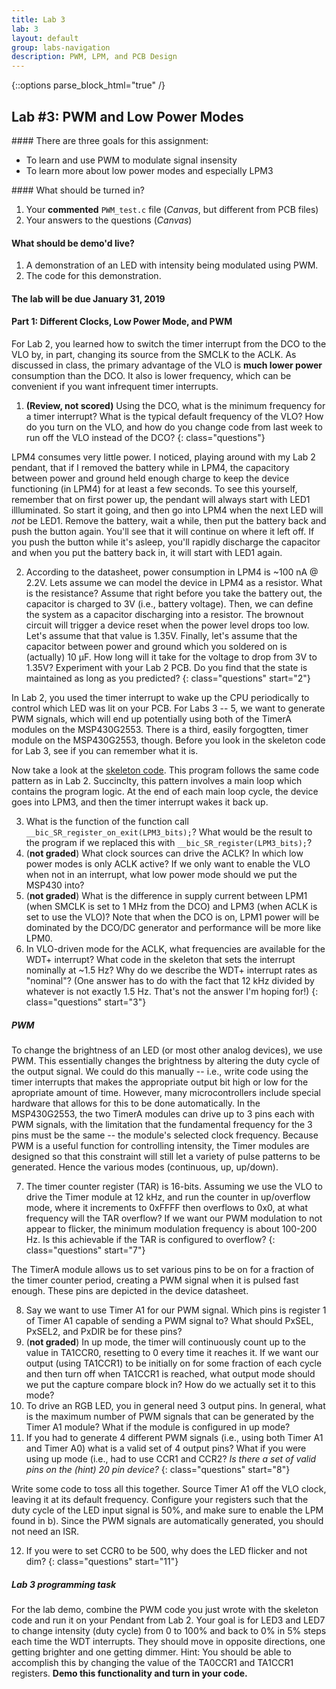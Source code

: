 ```yaml
---
title: Lab 3
lab: 3
layout: default
group: labs-navigation
description: PWM, LPM, and PCB Design
---
```



{::options parse_block_html="true" /}


## Lab #3: PWM and Low Power Modes 

<div class="alert alert-info" role="alert">
#### There are three goals for this assignment:

  - To learn and use PWM to modulate signal insensity
  - To learn more about low power modes and especially LPM3
  
</div>

<div class="alert alert-danger" role="alert">
#### What should be turned in?

  1. Your **commented** `PWM_test.c` file (_Canvas_, but different from PCB files)
  2. Your answers to the questions (_Canvas_)

#### What should be demo'd live?
  1. A demonstration of an LED with intensity being modulated using PWM.
  2. The code for this demonstration.

#### The lab will be due January 31, 2019

</div>

#### Part 1: Different Clocks, Low Power Mode, and PWM
For Lab 2, you learned how to switch the timer interrupt from the DCO to the VLO by, in part,
changing its source from the SMCLK to the ACLK. As discussed in class, the primary advantage of
the VLO is **much lower power** consumption than the DCO. It also is lower frequency, which can
be convenient if you want infrequent timer interrupts.

  1. **(Review, not scored)** Using the DCO, what is the minimum frequency for a timer
  interrupt? What is the typical default frequency of the VLO? How do you turn on the VLO, and
  how do you change code from last week to run off the VLO instead of the DCO?
  {: class="questions"}

LPM4 consumes very little power. I noticed, playing around with my Lab 2 pendant, that if I
removed the battery while in LPM4, the capacitory between power and ground held enough charge
to keep the device functioning (in LPM4) for at least a few seconds. To see this yourself,
remember that on first power up, the pendant will always start with LED1 illluminated. So start
it going, and then go into LPM4 when the next LED will _not_ be LED1. Remove the battery, wait
a while, then put the battery back and push the button again. You'll see that it will continue
on where it left off. If you push the button while it's asleep, you'll rapidly discharge the
capacitor and when you put the battery back in, it will start with LED1 again.

  2. According to the datasheet, power consumption in LPM4 is ~100 nA @ 2.2V. Lets assume we
  can model the device in LPM4 as a resistor. What is the resistance? Assume that right before
  you take the battery out, the capacitor is charged to 3V (i.e., battery voltage). Then, we
  can define the system as a capacitor discharging into a resistor. The brownout circuit will
  trigger a device reset when the power level drops too low. Let's assume that that value is
  1.35V. Finally, let's assume that the capacitor between power and ground which you soldered
  on is (actually) 10 µF. How long will it take for the voltage to drop from 3V to 1.35V?
  Experiment with your Lab 2 PCB. Do you find that the state is maintained as long as you
  predicted?
  {: class="questions" start="2"}

In Lab 2, you used the timer interrupt to wake up the CPU periodically to control which LED was
lit on your PCB. For Labs 3 -- 5, we want to generate PWM signals, which will end up
potentially using both of the TimerA modules on the MSP430G2553. There is a third, easily
forgogtten, timer module on the MSP430G2553, though. Before you look in the skeleton code for
Lab 3, see if you can remember what it is.

Now take a look at the [skeleton
code](https://raw.githubusercontent.com/ckemere/ELEC327/master/Labs/Lab3/lab3_skeleton.c). This
program follows the same code pattern as in Lab 2. Succinclty, this pattern involves a main
loop which contains the program logic. At the end of each main loop cycle, the device goes into
LPM3, and then the timer interrupt wakes it back up.
  
  3. What is the function of the function call `__bic_SR_register_on_exit(LPM3_bits);`? What
  would be the result to the program if we replaced this with `__bic_SR_register(LPM3_bits);`?
  4. (**not graded**) What clock sources can drive the ACLK? In which low power modes is only ACLK active? If
  we only want to enable the VLO when not in an interrupt, what low power mode should we put the
  MSP430 into?
  5. (**not graded**)  What is the difference in supply current between LPM1 (when SMCLK is set to 1 MHz from the
  DCO) and LPM3 (when ACLK is set to use the VLO)? Note that when the DCO is on, LPM1 power
  will be dominated by the DCO/DC generator and performance will be more like LPM0.
  6. In VLO-driven mode for the ACLK, what frequencies are available for the WDT+ interrupt?
  What code in the skeleton that sets the interrupt nominally at ~1.5 Hz? Why do we describe the
  WDT+ interrupt rates as "nominal"? (One answer has to do with the fact that 12 kHz divided by
  whatever is not exactly 1.5 Hz. That's not the answer I'm hoping for!)
  {: class="questions" start="3"}

##### PWM

To change the brightness of an LED (or most other analog devices), we use PWM. This essentially
changes the brightness by altering the duty cycle of the output signal. We could do this
manually -- i.e., write code using the timer interrupts that makes the appropriate output bit
high or low for the apropriate amount of time. However, many microcontrollers include special
hardware that allows for this to be done automatically. In the MSP430G2553, the two TimerA
modules can drive up to 3 pins each with PWM signals, with the limitation that the fundamental
frequency for the 3 pins must be the same -- the module's selected clock frequency. Because PWM
is a useful function for controlling intensity, the Timer modules are designed so that this
constraint will still let a variety of pulse patterns to be generated. Hence the various modes
(continuous, up, up/down). 

  7. The timer counter register (TAR) is 16-bits. Assuming we use the VLO to drive the Timer
  module at 12 kHz, and run the counter in up/overflow mode, where it increments to 0xFFFF then
  overflows to 0x0, at what frequency will the TAR overflow? If we want our PWM modulation to not
  appear to flicker, the minimum modulation frequency is about 100-200 Hz. Is this achievable if
  the TAR is configured to overflow?
  {: class="questions" start="7"}

The TimerA module allows us to set various pins to be on for a fraction of the timer counter
period, creating a PWM signal when it is pulsed fast enough. These pins are depicted in the
device datasheet.

  8. Say we want to use Timer A1 for our PWM signal. Which pins is register 1 of Timer A1
  capable of sending a PWM signal to? What should PxSEL, PxSEL2, and PxDIR be for these
  pins?
  9. (**not graded**) In up mode, the timer will continuously count up to the value in TA1CCR0,
  resetting to 0 every time it reaches it. If we want our output (using TA1CCR1) to be initially
  on for some fraction of each cycle and then turn off when TA1CCR1 is reached, what output mode
  should we put the capture compare block in?  How do we actually set it to this mode?
  10. To drive an RGB LED, you in general need 3 output pins. In general, what is the maximum
  number of PWM signals that can be generated by the Timer A1 module? What if the module
  is configured in up mode?
  11. If you had to generate 4 different PWM signals (i.e., using both Timer A1 and Timer A0)
  what is a valid set of 4 output pins? What if you were using up mode (i.e., had to use CCR1
  and CCR2? _Is there a set of valid pins on the (hint) 20 pin device?_
  {: class="questions" start="8"}

Write some code to toss all this together. Source Timer A1 off the VLO clock, leaving it at its
default frequency. Configure your registers such that the duty cycle of the LED input signal
is 50%, and make sure to enable the LPM found in b). Since the PWM signals are automatically
generated, you should not need an ISR.

  12. If you were to set CCR0 to be 500, why does the LED flicker and not dim?
  {: class="questions" start="11"}

##### Lab 3 programming task
For the lab demo, combine the PWM code you just wrote with the skeleton code and run it on your
Pendant from Lab 2. Your goal is for LED3 and LED7 to change intensity (duty cycle) from 0 to
100% and back to 0% in 5% steps each time the WDT interrupts. They should move in opposite directions,
one getting brighter and one getting dimmer. Hint: You should be able to accomplish this by
changing the value of the TA0CCR1 and TA1CCR1 registers. **Demo this functionality and turn
in your code.**



